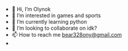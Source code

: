 - 👋 Hi, I’m Olynok
- 👀 I’m interested in games and sports
- 🌱 I’m currently learning python
- 💞️ I’m looking to collaborate on idk?
- 📫 How to reach me bear328ony@gmail.com
- 

<!---
Olynok/Olynok is a ✨ special ✨ repository because its `README.md` (this file) appears on your GitHub profile.
You can click the Preview link to take a look at your changes.
--->

